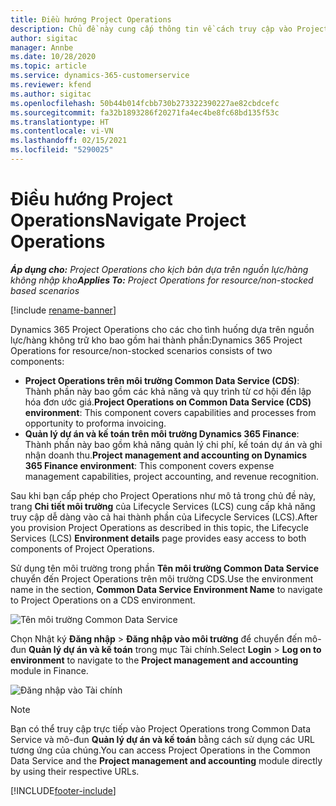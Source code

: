 ```yaml
---
title: Điều hướng Project Operations
description: Chủ đề này cung cấp thông tin về cách truy cập vào Project Operations từ Lifecycle Services.
author: sigitac
manager: Annbe
ms.date: 10/28/2020
ms.topic: article
ms.service: dynamics-365-customerservice
ms.reviewer: kfend
ms.author: sigitac
ms.openlocfilehash: 50b44b014fcbb730b273322390227ae82cbdcefc
ms.sourcegitcommit: fa32b1893286f20271fa4ec4be8fc68bd135f53c
ms.translationtype: HT
ms.contentlocale: vi-VN
ms.lasthandoff: 02/15/2021
ms.locfileid: "5290025"
---
```

# <a name="navigate-project-operations"></a><span data-ttu-id="a56a9-103">Điều hướng Project Operations</span><span class="sxs-lookup"><span data-stu-id="a56a9-103">Navigate Project Operations</span></span>

<span data-ttu-id="a56a9-104">_**Áp dụng cho:** Project Operations cho kịch bản dựa trên nguồn lực/hàng không nhập kho_</span><span class="sxs-lookup"><span data-stu-id="a56a9-104">_**Applies To:** Project Operations for resource/non-stocked based scenarios_</span></span>

[!include [rename-banner](~/includes/cc-data-platform-banner.md)]

<span data-ttu-id="a56a9-105">Dynamics 365 Project Operations cho các cho tình huống dựa trên nguồn lực/hàng không trữ kho bao gồm hai thành phần:</span><span class="sxs-lookup"><span data-stu-id="a56a9-105">Dynamics 365 Project Operations for resource/non-stocked scenarios consists of two components:</span></span> 

 - <span data-ttu-id="a56a9-106">**Project Operations trên môi trường Common Data Service (CDS)**: Thành phần này bao gồm các khả năng và quy trình từ cơ hội đến lập hóa đơn ước giá.</span><span class="sxs-lookup"><span data-stu-id="a56a9-106">**Project Operations on Common Data Service (CDS) environment**: This component covers capabilities and processes from opportunity to proforma invoicing.</span></span> 
 - <span data-ttu-id="a56a9-107">**Quản lý dự án và kế toán trên môi trường Dynamics 365 Finance**: Thành phần này bao gồm khả năng quản lý chi phí, kế toán dự án và ghi nhận doanh thu.</span><span class="sxs-lookup"><span data-stu-id="a56a9-107">**Project management and accounting on Dynamics 365 Finance environment**: This component covers expense management capabilities, project accounting, and revenue recognition.</span></span> 

<span data-ttu-id="a56a9-108">Sau khi bạn cấp phép cho Project Operations như mô tả trong chủ đề này, trang **Chi tiết môi trường** của Lifecycle Services (LCS) cung cấp khả năng truy cập dễ dàng vào cả hai thành phần của Lifecycle Services (LCS).</span><span class="sxs-lookup"><span data-stu-id="a56a9-108">After you provision Project Operations as described in this topic, the Lifecycle Services (LCS) **Environment details** page provides easy access to both components of Project Operations.</span></span>  

<span data-ttu-id="a56a9-109">Sử dụng tên môi trường trong phần **Tên môi trường Common Data Service** chuyển đến Project Operations trên môi trường CDS.</span><span class="sxs-lookup"><span data-stu-id="a56a9-109">Use the environment name in the section, **Common Data Service Environment Name** to navigate to Project Operations on a CDS environment.</span></span> 

  ![Tên môi trường Common Data Service](./media/environment-name.PNG)

<span data-ttu-id="a56a9-111">Chọn Nhật ký **Đăng nhập** > **Đăng nhập vào môi trường** để chuyển đến mô-đun **Quản lý dự án và kế toán** trong mục Tài chính.</span><span class="sxs-lookup"><span data-stu-id="a56a9-111">Select **Login** > **Log on to environment** to navigate to the **Project management and accounting** module in Finance.</span></span>  

   ![Đăng nhập vào Tài chính](./media/environment-login.PNG)

> [!NOTE]
> <span data-ttu-id="a56a9-113">Bạn có thể truy cập trực tiếp vào Project Operations trong Common Data Service và mô-đun **Quản lý dự án và kế toán** bằng cách sử dụng các URL tương ứng của chúng.</span><span class="sxs-lookup"><span data-stu-id="a56a9-113">You can access Project Operations in the Common Data Service and the **Project management and accounting** module directly by using their respective URLs.</span></span> 


[!INCLUDE[footer-include](../includes/footer-banner.md)]